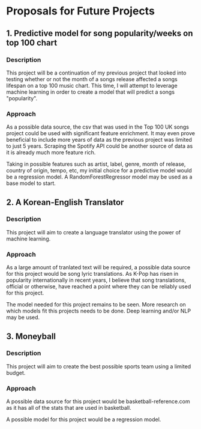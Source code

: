 # Proposals for Future Projects


## 1. Predictive model for song popularity/weeks on top 100 chart
### Description
This project will be a continuation of my previous project that looked into testing whether or not the month of a songs release affected a songs lifespan on a top 100 music chart. This time, I will attempt to leverage machine learning in order to create a model that will predict a songs "popularity".

### Approach
As a possible data source, the csv that was used in the Top 100 UK songs project could be used with significant feature enrichment. It may even prove beneficial to include more years of data as the previous project was limited to just 5 years. Scraping the Spotify API could be another source of data as it is already much more feature rich.

Taking in possible features such as artist, label, genre, month of release, country of origin, tempo, etc, my initial choice for a predictive model would be a regression model. A RandomForestRegressor model may be used as a base model to start.



## 2. A Korean-English Translator
### Description
This project will aim to create a language translator using the power of machine learning.

### Approach
As a large amount of tranlated text will be required, a possible data source for this project would be song lyric translations. As K-Pop has risen in popularity internationally in recent years, I believe that song translations, official or otherwise, have reached a point where they can be reliably used for this project.

The model needed for this project remains to be seen. More research on which models fit this projects needs to be done. Deep learning and/or NLP may be used.



## 3. Moneyball
### Description
This project will aim to create the best possible sports team using a limited budget.

### Approach
A possible data source for this project would be basketball-reference.com as it has all of the stats that are used in basketball.

A possible model for this project would be a regression model.
